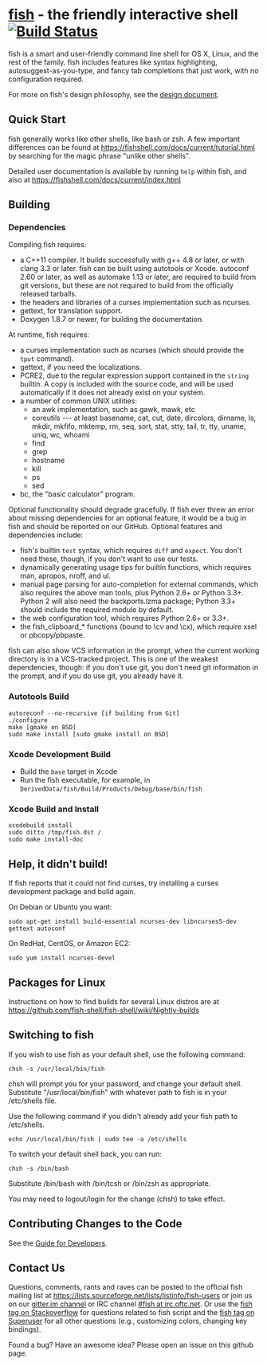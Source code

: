 [fish](https://fishshell.com/) - the friendly interactive shell [![Build Status](https://travis-ci.org/fish-shell/fish-shell.svg?branch=master)](https://travis-ci.org/fish-shell/fish-shell)
================================================

fish is a smart and user-friendly command line shell for OS X, Linux, and the rest of the family. fish includes features like syntax highlighting, autosuggest-as-you-type, and fancy tab completions that just work, with no configuration required.

For more on fish's design philosophy, see the [design document](https://fishshell.com/docs/current/design.html).

## Quick Start

fish generally works like other shells, like bash or zsh. A few important differences can be found at <https://fishshell.com/docs/current/tutorial.html> by searching for the magic phrase "unlike other shells".

Detailed user documentation is available by running `help` within fish, and also at <https://fishshell.com/docs/current/index.html>

## Building

### Dependencies

Compiling fish requires:

* a C++11 compiler. It builds successfully with g++ 4.8 or later, or with clang 3.3 or later. fish can be built using autotools or Xcode. autoconf 2.60 or later, as well as automake 1.13 or later, are required to build from git versions, but these are not required to build from the officially released tarballs.
* the headers and libraries of a curses implementation such as ncurses.
* gettext, for translation support.
* Doxygen 1.8.7 or newer, for building the documentation.

At runtime, fish requires:

* a curses implementation such as ncurses (which should provide the `tput` command).
* gettext, if you need the localizations.
* PCRE2, due to the regular expression support contained in the `string` builtin. A copy is included with the source code, and will be used automatically if it does not already exist on your system.
* a number of common UNIX utilities:
    * an awk implementation, such as gawk, mawk, etc
    * coreutils --- at least basename, cat, cut, date, dircolors, dirname, ls, mkdir, mkfifo, mktemp, rm, seq, sort, stat, stty, tail, tr, tty, uname, uniq, wc, whoami
    * find
    * grep
    * hostname
    * kill
    * ps
    * sed
* bc, the "basic calculator" program.

Optional functionality should degrade gracefully. If fish ever threw an error about missing dependencies for an optional feature, it would be a bug in fish and should be reported on our GitHub. Optional features and dependencies include:

* fish's builtin `test` syntax, which requires `diff` and `expect`. You don't need these, though, if you don't want to use our tests.
* dynamically generating usage tips for builtin functions, which requires man, apropos, nroff, and ul.
* manual page parsing for auto-completion for external commands, which also requires the above man tools, plus Python 2.6+ or Python 3.3+. Python 2 will also need the backports.lzma package; Python 3.3+ should include the required module by default.
* the web configuration tool, which requires Python 2.6+ or 3.3+.
* the fish_clipboard_* functions (bound to \cv and \cx), which require xsel or pbcopy/pbpaste.

fish can also show VCS information in the prompt, when the current working directory is in a VCS-tracked project. This is one of the weakest dependencies, though: if you don't use git, you don't need git information in the prompt, and if you do use git, you already have it.

### Autotools Build

    autoreconf --no-recursive [if building from Git]
    ./configure
    make [gmake on BSD]
    sudo make install [sudo gmake install on BSD]

### Xcode Development Build

* Build the `base` target in Xcode
* Run the fish executable, for example, in `DerivedData/fish/Build/Products/Debug/base/bin/fish`

### Xcode Build and Install

    xcodebuild install
    sudo ditto /tmp/fish.dst /
    sudo make install-doc

## Help, it didn't build!

If fish reports that it could not find curses, try installing a curses development package and build again.

On Debian or Ubuntu you want:

    sudo apt-get install build-essential ncurses-dev libncurses5-dev gettext autoconf

On RedHat, CentOS, or Amazon EC2:

    sudo yum install ncurses-devel

## Packages for Linux

Instructions on how to find builds for several Linux distros are at <https://github.com/fish-shell/fish-shell/wiki/Nightly-builds>

## Switching to fish

If you wish to use fish as your default shell, use the following command:

	chsh -s /usr/local/bin/fish

chsh will prompt you for your password, and change your default shell. Substitute "/usr/local/bin/fish" with whatever path to fish is in your /etc/shells file.

Use the following command if you didn't already add your fish path to /etc/shells.

    echo /usr/local/bin/fish | sudo tee -a /etc/shells

To switch your default shell back, you can run:

	chsh -s /bin/bash

Substitute /bin/bash with /bin/tcsh or /bin/zsh as appropriate.

You may need to logout/login for the change (chsh) to take effect.

## Contributing Changes to the Code

See the [Guide for Developers](CONTRIBUTING.md).

## Contact Us

Questions, comments, rants and raves can be posted to the official fish mailing list at <https://lists.sourceforge.net/lists/listinfo/fish-users> or join us on our [gitter.im channel](https://gitter.im/fish-shell/fish-shell) or IRC channel [#fish at irc.oftc.net](https://webchat.oftc.net/?channels=fish). Or use the [fish tag on Stackoverflow](https://stackoverflow.com/questions/tagged/fish) for questions related to fish script and the [fish tag on Superuser](https://superuser.com/questions/tagged/fish) for all other questions (e.g., customizing colors, changing key bindings).

Found a bug? Have an awesome idea? Please open an issue on this github page.
